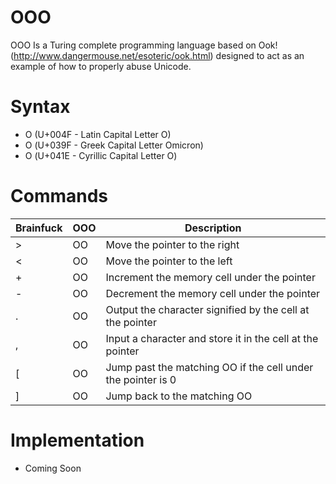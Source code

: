 # OOO
OΟО Is a Turing complete programming language based on Ook! (http://www.dangermouse.net/esoteric/ook.html) designed to act as an example of how to properly abuse Unicode.

# Syntax
- O (U+004F - Latin Capital Letter O)
- Ο (U+039F - Greek Capital Letter Omicron)
- О (U+041E - Cyrillic Capital Letter O)

# Commands
|Brainfuck|OΟО|Description|
|---------|---|-----------|
|>|OΟ|Move the pointer to the right|
|<|ΟO|Move the pointer to the left|
|+|OO|Increment the memory cell under the pointer|
|-|ОО|Decrement the memory cell under the pointer|
|.|ОO|Output the character signified by the cell at the pointer|
|,|OО|Input a character and store it in the cell at the pointer|
|[|ОΟ|Jump past the matching ΟО if the cell under the pointer is 0|
|]|ΟО|Jump back to the matching ОΟ|

# Implementation
- Coming Soon
